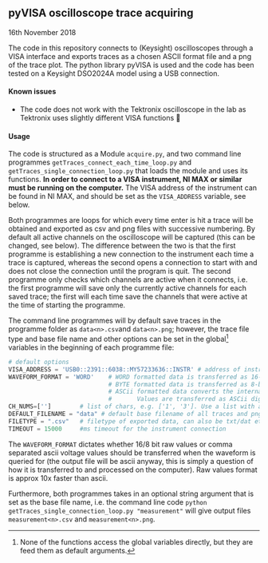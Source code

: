 ## pyVISA oscilloscope trace acquiring

16th November 2018

The code in this repository connects to (Keysight) oscilloscopes through a VISA interface and exports traces as a chosen ASCII format file and a png of the trace plot. The python library pyVISA is used and the code has been tested on a Keysight DSO2024A model using a USB connection.

#### Known issues

- The code does not work with the Tektronix oscilloscope in the lab as Tektronix uses slightly different VISA functions :no_good:

#### Usage

The code is structured as a Module `acquire.py`, and two command line programmes `getTraces_connect_each_time_loop.py` and `getTraces_single_connection_loop.py` that loads the module and uses its functions. **In order to connect to a VISA instrument, NI MAX or similar must be running on the computer.** The VISA address of the instrument can be found in NI MAX, and should be set as the  `VISA_ADDRESS` variable, see below. 

Both programmes are loops for which every time enter is hit a trace will be obtained and exported as csv and png files with successive numbering. By default all active channels on the oscilloscope will be captured (this can be changed, see below). The difference between the two is that the first programme is establishing a new connection to the instrument each time a trace is captured, whereas the second opens a connection to start with and does not close the connection until the program is quit. The second programme only checks which channels are active when it connects, i.e. the first programme will save only the currently active channels for each saved trace; the first will each time save the channels that were active at the time of starting the programme.

The command line programmes will by default save traces in the programme folder as `data<n>.csv`and `data<n>.png`; however, the trace file type and base file name and other options can be set in the global[^1] variables in the beginning of each programme file:

[^1]: None of the functions access the global variables directly, but they are feed them as default arguments.

```python
# default options
VISA_ADDRESS = 'USB0::2391::6038::MY57233636::INSTR' # address of instrument
WAVEFORM_FORMAT = 'WORD'    # WORD formatted data is transferred as 16-bit uint.
                            # BYTE formatted data is transferred as 8-bit uint.
                            # ASCii formatted data converts the internal integer data values to real Y-axis values.
                            #       Values are transferred as ASCii digits in floating point notation, separated by commas.
CH_NUMS=['']        # list of chars, e.g. ['1', '3']. Use a list with an empty string [''] to capture all currently displayed channels
DEFAULT_FILENAME = "data" # default base filename of all traces and pngs exported, a number is appended to the base
FILETYPE = ".csv"   # filetype of exported data, can also be txt/dat etc.
TIMEOUT = 15000     #ms timeout for the instrument connection
```

The `WAVEFORM_FORMAT` dictates whether 16/8 bit raw values or comma separated ascii voltage values should be transferred when the waveform is queried for (the output file will be ascii anyway, this is simply a question of how it is transferred to and processed on the computer). Raw values format is approx 10x faster than ascii.

Furthermore, both programmes takes in an optional string argument that is set as the base file name, i.e. the command line code `python getTraces_single_connection_loop.py "measurement"` will give output files `measurement<n>.csv` and `measurement<n>.png`.